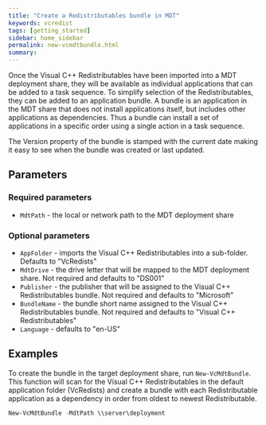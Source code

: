 ```yaml
---
title: "Create a Redistributables bundle in MDT"
keywords: vcredist
tags: [getting_started]
sidebar: home_sidebar
permalink: new-vcmdtbundle.html
summary: 
---
```

Once the Visual C++ Redistributables have been imported into a MDT deployment share, they will be available as individual applications that can be added to a task sequence. To simplify selection of the Redistributables, they can be added to an application bundle. A bundle is an application in the MDT share that does not install applications itself, but includes other applications as dependencies. Thus a bundle can install a set of applications in a specific order using a single action in a task sequence.

The Version property of the bundle is stamped with the current date making it easy to see when the bundle was created or last updated.

## Parameters

### Required parameters

* `MdtPath` - the local or network path to the MDT deployment share

### Optional parameters

* `AppFolder` - imports the Visual C++ Redistributables into a sub-folder. Defaults to "VcRedists"
* `MdtDrive` - the drive letter that will be mapped to the MDT deployment share. Not required and defaults to "DS001"
* `Publisher` - the publisher that will be assigned to the Visual C++ Redistributables bundle. Not required and defaults to "Microsoft"
* `BundleName` - the bundle short name assigned to the Visual C++ Redistributables bundle. Not required and defaults to "Visual C++ Redistributables"
* `Language` - defaults to "en-US"

## Examples

To create the bundle in the target deployment share, run `New-VcMdtBundle`. This function will scan for the Visual C++ Redistributables in the default application folder (VcRedists) and create a bundle with each Redistributable application as a dependency in order from oldest to newest Redistributable.

```powershell
New-VcMdtBundle -MdtPath \\server\deployment
```

